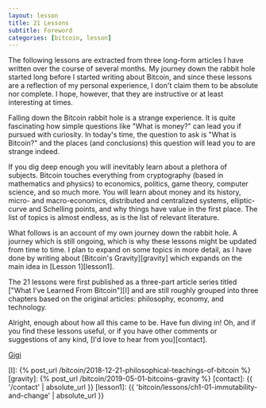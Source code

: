 ```yaml
---
layout: lesson
title: 21 Lessons
subtitle: Foreword
categories: [bitcoin, lesson]
---
```


The following lessons are extracted from three long-form articles I have written
over the course of several months. My journey down the rabbit hole started long
before I started writing about Bitcoin, and since these lessons are a reflection
of my personal experience, I don't claim them to be absolute nor complete. I
hope, however, that they are instructive or at least interesting at times.

Falling down the Bitcoin rabbit hole is a strange experience. It is quite
fascinating how simple questions like "What is money?" can lead you if pursued
with curiosity. In today's time, the question to ask is "What is Bitcoin?" and
the places (and conclusions) this question will lead you to are strange indeed.

If you dig deep enough you will inevitably learn about a plethora of subjects.
Bitcoin touches everything from cryptography (based in mathematics and physics)
to economics, politics, game theory, computer science, and so much more. You
will learn about money and its history, micro- and macro-economics, distributed
and centralized systems, elliptic-curve and Schelling points, and why things
have value in the first place. The list of topics is almost endless, as is the
list of relevant literature.

What follows is an account of my own journey down the rabbit hole. A journey
which is still ongoing, which is why these lessons might be updated from time to
time. I plan to expand on some topics in more detail, as I have done by writing
about [Bitcoin's Gravity][gravity] which expands on the main idea in [Lesson
1][lesson1].

The 21 lessons were first published as a three-part article series titled ["What
I’ve Learned From Bitcoin"][I] and are still roughly grouped into three chapters
based on the original articles: philosophy, economy, and technology.

Alright, enough about how all this came to be. Have fun diving in! Oh, and if
you find these lessons useful, or if you have other comments or suggestions of
any kind, [I'd love to hear from you][contact].

[Gigi][dergigi]

<!-- Internal -->
[I]: {% post_url /bitcoin/2018-12-21-philosophical-teachings-of-bitcoin %}
[gravity]: {% post_url /bitcoin/2019-05-01-bitcoins-gravity %}
[contact]: {{ '/contact' | absolute_url }}
[lesson1]: {{ 'bitcoin/lessons/ch1-01-immutability-and-change' | absolute_url }}

<!-- Twitter -->
[dergigi]: https://twitter.com/dergigi
